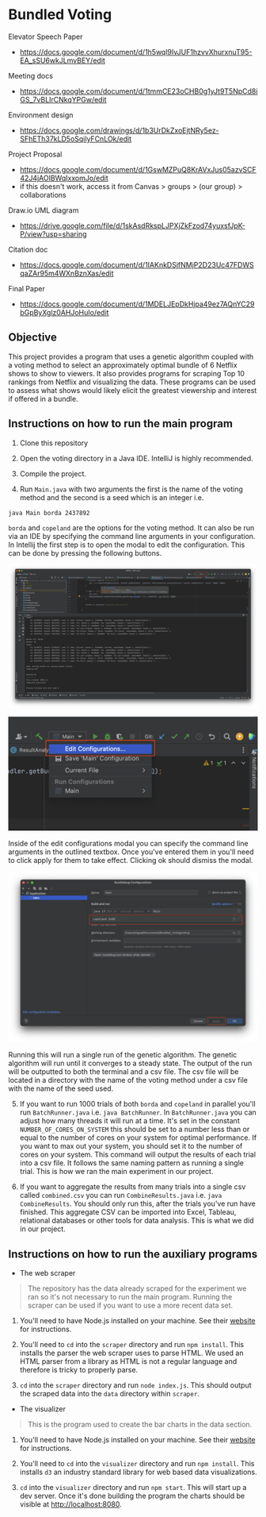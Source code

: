 # Bundled Voting

Elevator Speech Paper
 - https://docs.google.com/document/d/1h5wql9IvJUF1hzvvXhurxnuT95-EA_sSU6wkJLmvBEY/edit


Meeting docs
 - https://docs.google.com/document/d/1tmmCE23oCHB0g1yJt9T5NpCd8iGS_7vBLIrCNkqYPGw/edit


Environment design
 - https://docs.google.com/drawings/d/1b3UrDkZxoEjtNRy5ez-SFhETh37kLD5oSqilyFCnLOk/edit


Project Proposal
 - https://docs.google.com/document/d/1GswMZPuQ8KrAVxJus05azvSCF42J4jAOIBWqIxxomJo/edit
 - if this doesn't work, access it from Canvas > groups > (our group) > collaborations
 
Draw.io UML diagram
 - https://drive.google.com/file/d/1skAsdRkspLJPXjZkFzod74yuxsfJpK-P/view?usp=sharing

Citation doc
 - https://docs.google.com/document/d/1IAKnkDSjfNMjP2D23Uc47FDWSqaZAr95m4WXnBznXas/edit

Final Paper
 - https://docs.google.com/document/d/1MDELJEpDkHjpa49ez7AQnYC29bGpByXglz0AHJoHuIo/edit

## Objective

This project provides a program that uses a genetic algorithm coupled with a voting method to select an approximately optimal bundle of 6 Netflix shows to show to viewers. It also provides programs for scraping Top 10 rankings from Netflix and visualizing the data. These programs can be used to assess what shows would likely elicit the greatest viewership and interest if offered in a bundle.

## Instructions on how to run the main program

1. Clone this repository

2. Open the voting directory in a Java IDE. IntelliJ is highly recommended.

3. Compile the project.

4. Run `Main.java` with two arguments the first is the name of the voting method and the second is a seed which is an integer i.e. 

``` zsh 
java Main borda 2437892 
```

`borda` and `copeland` are the options for the voting method. It can also be run via an IDE by specifying the command line arguments in your configuration. In Intellij the first step is to open the modal to edit the configuration. This can be done by pressing the following buttons.

![The button to open configuration options](./configedit.png)
 
![The button to open the edit configurations modal](./editcloseup.png)

Inside of the edit configurations modal you can specify the command line arguments in the outlined textbox. Once you've entered them in you'll need to click apply for them to take effect. Clicking ok should dismiss the modal.

![The configuration edit modal](./editmodal.png)

Running this will run a single run of the genetic algorithm. The genetic algorithm will run until it converges to a steady state. The output of the run will be outputted to both the terminal and a csv file. The csv file will be located in a directory with the name of the voting method under a csv file with the name of the seed used.

5. If you want to run 1000 trials of both `borda` and `copeland` in parallel you'll run `BatchRunner.java` i.e. `java BatchRunner`. In `BatchRunner.java` you can adjust how many threads it will run at a time. It's set in the constant `NUMBER_OF_CORES_ON_SYSTEM` this should be set to a number less than or equal to the number of cores on your system for optimal performance. If you want to max out your system, you should set it to the number of cores on your system. This command will output the results of each trial into a csv file. It follows the same naming pattern as running a single trial. This is how we ran the main experiment in our project.

6. If you want to aggregate the results from many trials into a single csv called `combined.csv` you can run `CombineResults.java` i.e. `java CombineResults`. You should only run this, after the trials you've run have finished. This aggregate CSV can be imported into Excel, Tableau, relational databases or other tools for data analysis. This is what we did in our project.


## Instructions on how to run the auxiliary programs

* The web scraper

> The repository has the data already scraped for the experiment we ran so it's not necessary to run the main program. Running the scraper can be used if you want to use a more recent data set.

1. You'll need to have Node.js installed on your machine. See their [website](https://nodejs.org/en) for instructions.

2. You'll need to `cd` into the `scraper` directory and run `npm install`. This installs the parser the web scraper uses to parse HTML. We used an HTML parser from a library as HTML is not a regular language and therefore is tricky to properly parse.

3. `cd` into the `scraper` directory and run `node index.js`. This should output the scraped data into the `data` directory within `scraper`.

* The visualizer

> This is the program used to create the bar charts in the data section.

1. You'll need to have Node.js installed on your machine. See their [website](https://nodejs.org/en) for instructions.

2. You'll need to `cd` into the `visualizer` directory and run `npm install`. This installs `d3` an industry standard library for web based data visualizations.

3. `cd` into the `visualizer` directory and run `npm start`. This will start up a dev server. Once it's done building the program the charts should be visible at [http://localhost:8080](http://localhost:8080).